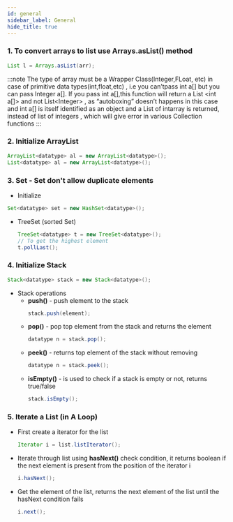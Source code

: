 ```yaml
---
id: general
sidebar_label: General
hide_title: true
---
```


### 1. To convert arrays to list use **Arrays.asList()** method
```java 
List l = Arrays.asList(arr);
```
:::note
The type of array must be a Wrapper Class(Integer,FLoat, etc) in case of primitive data types(int,float,etc) , i.e you can’tpass  int a[] but you can pass Integer a[]. If you pass int a[],this function will return a  List <int a[]\> and not List<Integer\> , as “autoboxing” doesn’t happens in this case and  int a[] is itself identified as an object and a List of intarray is returned, instead of list of integers , which will give error in various Collection functions
:::

### 2. Initialize **ArrayList**
```java
ArrayList<datatype> al = new ArrayList<datatype>(); 
List<datatype> al = new ArrayList<datatype>();
```
### 3. **Set** - Set don't allow duplicate elements
- Initialize
```java
Set<datatype> set = new HashSet<datatype>(); 
```
- TreeSet (sorted Set)
    ```java
    TreeSet<datatype> t = new TreeSet<datatype>();
    // To get the highest element
    t.pollLast();
    ```
### 4. Initialize Stack
```java
Stack<datatype> stack = new Stack<datatype>(); 
```
- Stack operations
    - **push()** - push element to the stack
        ```java
        stack.push(element);
        ```
    - **pop()** - pop top element from the stack and returns the element
        ```java
        datatype n = stack.pop();
        ```
    - **peek()** - returns top element of the stack without removing 
        ```java
        datatype n = stack.peek();
        ```
    - **isEmpty()** - is used to check if a stack is empty or not, returns true/false
        ```java
        stack.isEmpty();
        ```
### 5. Iterate a List (in A Loop)
- First create a iterator for the list 
    ```java
    Iterator i = list.listIterator();
    ```
- Iterate through list using **hasNext()** check condition, it returns boolean if the next element is present from the position of the iterator i
    ```java
    i.hasNext();
    ```
- Get the element of the list, returns the next element of the list until the hasNext condition fails
    ```java
    i.next();
    ```
